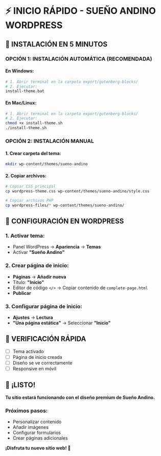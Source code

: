 # ⚡ INICIO RÁPIDO - SUEÑO ANDINO WORDPRESS

## 🚀 **INSTALACIÓN EN 5 MINUTOS**

### **OPCIÓN 1: INSTALACIÓN AUTOMÁTICA (RECOMENDADA)**

#### **En Windows:**

```bash
# 1. Abrir terminal en la carpeta export/gutenberg-blocks/
# 2. Ejecutar:
install-theme.bat
```

#### **En Mac/Linux:**

```bash
# 1. Abrir terminal en la carpeta export/gutenberg-blocks/
# 2. Ejecutar:
chmod +x install-theme.sh
./install-theme.sh
```

### **OPCIÓN 2: INSTALACIÓN MANUAL**

#### **1. Crear carpeta del tema:**

```bash
mkdir wp-content/themes/sueno-andino
```

#### **2. Copiar archivos:**

```bash
# Copiar CSS principal
cp wordpress-theme.css wp-content/themes/sueno-andino/style.css

# Copiar archivos PHP
cp wordpress-files/* wp-content/themes/sueno-andino/
```

## 🎯 **CONFIGURACIÓN EN WORDPRESS**

### **1. Activar tema:**

- Panel WordPress → **Apariencia** → **Temas**
- Activar **"Sueño Andino"**

### **2. Crear página de inicio:**

- **Páginas** → **Añadir nueva**
- Título: **"Inicio"**
- Editor de código `</>` → Copiar contenido de `complete-page.html`
- **Publicar**

### **3. Configurar página de inicio:**

- **Ajustes** → **Lectura**
- **"Una página estática"** → Seleccionar **"Inicio"**

## 📱 **VERIFICACIÓN RÁPIDA**

- [ ] Tema activado
- [ ] Página de inicio creada
- [ ] Diseño se ve correctamente
- [ ] Responsive en móvil

## 🎉 **¡LISTO!**

**Tu sitio estará funcionando con el diseño premium de Sueño Andino.**

### **Próximos pasos:**

- Personalizar contenido
- Añadir imágenes
- Configurar formularios
- Crear páginas adicionales

**¡Disfruta tu nuevo sitio web! 🚀**
